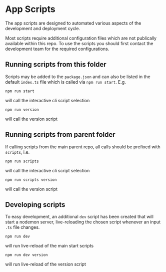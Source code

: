 # App Scripts

The app scripts are designed to automated various aspects of the development and deployment cycle.

Most scripts require additional configuration files which are not publically available within this repo.
To use the scripts you should first contact the development team for the required configurations.

## Running scripts from this folder

Scripts may be added to the `package.json` and can also be listed in the default `index.ts` file which
is called via `npm run start`. E.g.

```
npm run start
```

will call the interactive cli script selection

```
npm run version
```

will call the version script

## Running scripts from parent folder

If calling scripts from the main parent repo, all calls should be prefixed with `scripts`, i.e.

```
npm run scripts
```

will call the interactive cli script selection

```
npm run scripts version
```

will call the version script

## Developing scripts

To easy development, an additional `dev` script has been created that will start a
nodemon server, live-reloading the chosen script whenever an input `.ts` file changes.

```
npm run dev
```

will run live-reload of the main start scripts

```
npm run dev version
```

will run live-reload of the version script
